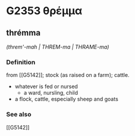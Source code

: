 # G2353 θρέμμα

## thrémma

_(threm'-mah | THREM-ma | THRAME-ma)_

### Definition

from [[G5142]]; stock (as raised on a farm); cattle.

- whatever is fed or nursed
  - a ward, nursling, child
- a flock, cattle, especially sheep and goats

### See also

[[G5142]]

